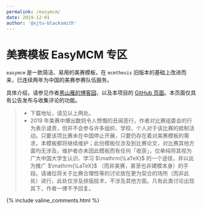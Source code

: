 ```yaml
---
permalink: /easymcm/
date: 2019-12-01
author: '@xjtu-blacksmith'
---
```


# 美赛模板 EasyMCM 专区

`easymcm` 是一款简洁、易用的美赛模板，在 `mcmthesis` 旧版本的基础上改进而来，已连续两年为中国的美赛参赛队伍服务。

具体介绍，请参见作者[黑山雁的博客园](https://www.cnblogs.com/xjtu-blacksmith/p/easymcm.html)，以及本项目的 [GitHub 页面](https://github.com/qyxf/easymcm)。本页面仅具有公告发布与收集评论的功能。

> - 下载地址，请见以上两处。
> - 2019 年美赛中爆出数则令人愤慨的丑闻恶行，作者对比赛组委会的行为表示谴责，但并不会参与许多组织、学校、个人对于该比赛的抵制活动。只要该项比赛未在中国停止开展，只要仍存在着对美赛模板的需求，本模板都将继续维护；此份模板仅涉及到比赛论文，对比赛其他方面均无涉及，维护者亦未因此模板而有任何「收获」，仅单纯将其视为广大中国大学生认识、学习 $\mathrm{\LaTeX}$ 的一个途径，并以此为推广 $\mathrm{\LaTeX}$ （而非美赛，甚至也非建模本身）的手段。请诸位将关于比赛合理性等的讨论放在更为契合的场所（而非此处）进行，此处仅涉及排版技术，不涉及其他方面。凡有此类讨论出现其下，作者一律不予回复。

{% include valine_comments.html %}